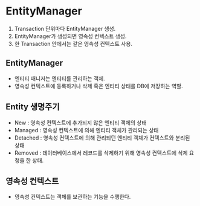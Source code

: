 # EntityManager
1. Transaction 단위마다 EntityManager 생성.
2. EntityManager가 생성되면 영속성 컨텍스트 생성.
3. 한 Transaction 안에서는 같은 영속성 컨텍스트 사용.

## EntityManager
+ 엔티티 매니저는 엔티티를 관리하는 객체.
+ 영속성 컨텍스트에 등록하거나 삭제 혹은 엔티티 상태를 DB에 저장하는 역할.

## Entity 생명주기
+ New : 영속성 컨텍스트에 추가되지 않은 엔티티 객체의 상태
+ Managed : 영속성 컨텍스트에 의해 엔티티 객체가 관리되는 상태
+ Detached : 영속성 컨텍스트에 의해 관리되던 엔티티 객체가 컨텍스트와 분리된 상태
+ Removed : 데이터베이스에서 레코드를 삭제하기 위해 영속성 컨텍스트에 삭제 요청을 한 상태.

## 영속성 컨텍스트
+ 영속성 컨텍스트는 객체를 보관하는 기능을 수행한다.